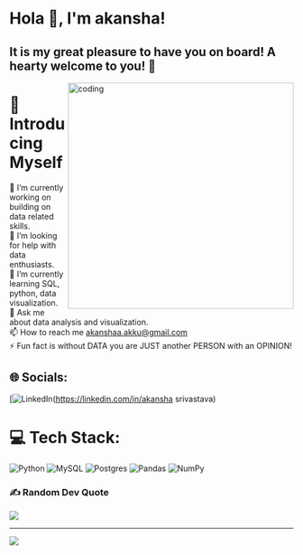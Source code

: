
# Hola 👋, I'm akansha! 
## It is my great pleasure to have you on board! A hearty welcome to you! 💛
<img align="right" alt="coding" width="400" src="https://res.cloudinary.com/practicaldev/image/fetch/s--2bZIjPGC--/c_limit%2Cf_auto%2Cfl_progressive%2Cq_66%2Cw_880/https://dev-to-uploads.s3.amazonaws.com/i/d4tvukbt5mra37cvwklk.gif">

# 💁 Introducing Myself
🔭 I’m currently working on building on data related skills.<br>🤝 I’m looking for help with data enthusiasts.<br>🌱 I’m currently learning SQL, python, data visualization.<br>💬 Ask me about data analysis and visualization.<br>📫 How to reach me akanshaa.akku@gmail.com<br>⚡ Fun fact is without DATA you are JUST another PERSON with an OPINION!



## 🌐 Socials:
 [![LinkedIn](https://img.shields.io/badge/LinkedIn-%230077B5.svg?logo=linkedin&logoColor=white])(https://linkedin.com/in/akansha srivastava) 

# 💻 Tech Stack:
![Python](https://img.shields.io/badge/python-3670A0?style=for-the-badge&logo=python&logoColor=ffdd54) ![MySQL](https://img.shields.io/badge/mysql-%2300f.svg?style=for-the-badge&logo=mysql&logoColor=white) ![Postgres](https://img.shields.io/badge/postgres-%23316192.svg?style=for-the-badge&logo=postgresql&logoColor=white) ![Pandas](https://img.shields.io/badge/pandas-%23150458.svg?style=for-the-badge&logo=pandas&logoColor=white) ![NumPy](https://img.shields.io/badge/numpy-%23013243.svg?style=for-the-badge&logo=numpy&logoColor=white) 


### ✍️ Random Dev Quote
![](https://quotes-github-readme.vercel.app/api?type=horizontal&theme=dark)

---
[![](https://visitcount.itsvg.in/api?id=akansha1104&icon=0&color=0)](https://visitcount.itsvg.in)

<!-- Proudly created with GPRM ( https://gprm.itsvg.in ) -->
